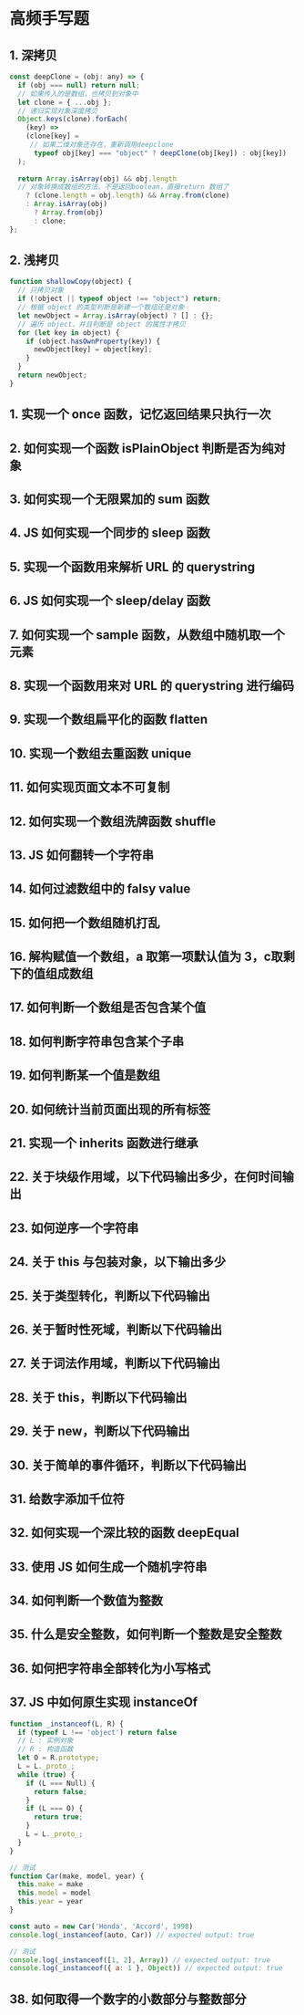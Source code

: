 # 高频手写题

## 1. 深拷贝

```js
const deepClone = (obj: any) => {
  if (obj === null) return null;
  // 如果传入的是数组，也拷贝到对象中
  let clone = { ...obj };
  // 递归实现对象深度拷贝
  Object.keys(clone).forEach(
    (key) =>
    (clone[key] =
     // 如果二维对象还存在，重新调用deepclone
      typeof obj[key] === "object" ? deepClone(obj[key]) : obj[key])
  );
  
  return Array.isArray(obj) && obj.length
  // 对象转换成数组的方法，不是返回boolean，直接return 数组了
    ? (clone.length = obj.length) && Array.from(clone)
    : Array.isArray(obj)
      ? Array.from(obj)
      : clone;
};
```

## 2. 浅拷贝

```js
function shallowCopy(object) {
  // 只拷贝对象
  if (!object || typeof object !== "object") return;
  // 根据 object 的类型判断是新建一个数组还是对象
  let newObject = Array.isArray(object) ? [] : {};
  // 遍历 object，并且判断是 object 的属性才拷贝
  for (let key in object) {
    if (object.hasOwnProperty(key)) {
      newObject[key] = object[key];
    }
  }
  return newObject;
}
```

## 1. 实现一个 once 函数，记忆返回结果只执行一次

## 2. 如何实现一个函数 isPlainObject 判断是否为纯对象

## 3. 如何实现一个无限累加的 sum 函数

## 4. JS 如何实现一个同步的 sleep 函数

## 5. 实现一个函数用来解析 URL 的 querystring

## 6. JS 如何实现一个 sleep/delay 函数

## 7. 如何实现一个 sample 函数，从数组中随机取一个元素

## 8. 实现一个函数用来对 URL 的 querystring 进行编码

## 9. 实现一个数组扁平化的函数 flatten

## 10. 实现一个数组去重函数 unique

## 11. 如何实现页面文本不可复制

## 12. 如何实现一个数组洗牌函数 shuffle

## 13. JS 如何翻转一个字符串

## 14. 如何过滤数组中的 falsy value

## 15. 如何把一个数组随机打乱

## 16. 解构赋值一个数组，a 取第一项默认值为 3，c取剩下的值组成数组

## 17. 如何判断一个数组是否包含某个值

## 18. 如何判断字符串包含某个子串

## 19. 如何判断某一个值是数组

## 20. 如何统计当前页面出现的所有标签

## 21. 实现一个 inherits 函数进行继承

## 22. 关于块级作用域，以下代码输出多少，在何时间输出

## 23. 如何逆序一个字符串

## 24. 关于 this 与包装对象，以下输出多少

## 25. 关于类型转化，判断以下代码输出

## 26. 关于暂时性死域，判断以下代码输出

## 27. 关于词法作用域，判断以下代码输出

## 28. 关于 this，判断以下代码输出

## 29. 关于 new，判断以下代码输出

## 30. 关于简单的事件循环，判断以下代码输出

## 31. 给数字添加千位符

## 32. 如何实现一个深比较的函数 deepEqual

## 33. 使用 JS 如何生成一个随机字符串

## 34. 如何判断一个数值为整数

## 35. 什么是安全整数，如何判断一个整数是安全整数

## 36. 如何把字符串全部转化为小写格式

## 37. JS 中如何原生实现 instanceOf

```js
function _instanceof(L, R) {
  if (typeof L !== 'object') return false
  // L : 实例对象
  // R : 构造函数
  let O = R.prototype;
  L = L._proto_;
  while (true) {
    if (L === Null) {
      return false;
    }
    if (L === O) {
      return true;
    }
    L = L._proto_;
  }
}

// 测试
function Car(make, model, year) {
  this.make = make
  this.model = model
  this.year = year
}

const auto = new Car('Honda', 'Accord', 1998)
console.log(_instanceof(auto, Car)) // expected output: true

// 测试
console.log(_instanceof([1, 2], Array)) // expected output: true
console.log(_instanceof({ a: 1 }, Object)) // expected output: true
```

## 38. 如何取得一个数字的小数部分与整数部分